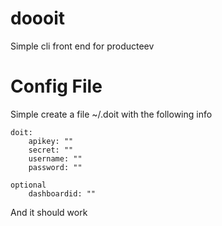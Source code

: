 doooit
======

Simple cli front end for producteev

Config File
====

Simple create a file ~/.doit with the following info


    doit:
        apikey: ""
        secret: ""
        username: ""
        password: ""

    optional
        dashboardid: ""

And it should work 
